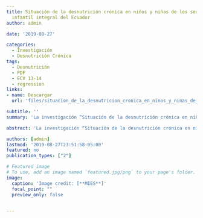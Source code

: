 ```yaml
---
title: Situación de la desnutrición crónica en niños y niñas de los servicios de desarrollo
  infantil integral del Ecuador
author: admin

date: '2019-08-27'

categories:
  - Investigación
  - Desnutrición Crónica
tags:
  - Desnutrición
  - PDF
  - ECV 13-14
  - regression
links:
- name: Descargar
  url: 'files/situacion_de_la_desnutricion_cronica_en_ninos_y_ninas_de_los_servicios_de_desarrollo_infantil_integral.pdf'

subtitle: ''
summary: 'La investigación “Situación de la desnutrición crónica en niños y niñas de los servicios de desarrollo infantil integral del Ecuador” busca realizar un acercamiento a la situación nutricional de los niños y niñas menores de cinco años en el Ecuador, discutiendo las causas de la desnutrición crónica y su variación en el tiempo, así como el impacto que tendrían los programas de desarrollo infantil en la solución de esta problemática. La información utilizada para este análisis proviene de la Sexta Ronda de la Encuesta de Condiciones de Vida 2013-2014'

abstract: 'La investigación “Situación de la desnutrición crónica en niños y niñas de los servicios de desarrollo infantil integral del Ecuador” busca realizar un acercamiento a la situación nutricional de los niños y niñas menores de cinco años en el Ecuador, discutiendo las causas de la desnutrición crónica y su variación en el tiempo, así como el impacto que tendrían los programas de desarrollo infantil en la solución de esta problemática. La información utilizada para este análisis proviene de la Sexta Ronda de la Encuesta de Condiciones de Vida 2013-2014'

authors: [admin]
lastmod: '2019-08-27T23:51:58-05:00'
featured: no
publication_types: ["2"]

# Featured image
# To use, add an image named `featured.jpg/png` to your page's folder. 
image:
  caption: 'Image credit: [**MIES**]'
  focal_point: ""
  preview_only: false
  

---
```


